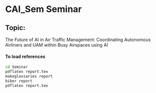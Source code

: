 # CAI_Sem Seminar

## Topic: 
The Future of AI in Air Traffic Management: 
Coordinating Autonomous Airliners and UAM within Busy Airspaces using AI


#### To load references
```bash
cd Seminar
pdflatex report.tex
makeglossaries report
biber report
pdflatex report.tex
```
